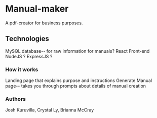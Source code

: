 # Manual-maker

A pdf-creator for business purposes. 

## Technologies

MySQL database-- for raw information for manuals? 
React Front-end
NodeJS ?
ExpressJS ?

### How it works

Landing page that explains purpose and instructions
Generate Manual page-- takes you through prompts about details of manual creation

### Authors
Josh Kuruvilla, Crystal Ly, Brianna McCray
